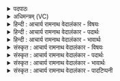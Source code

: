 <details><summary>पदपाठः</summary>

प꣡रि꣢꣯। वि꣡श्वा꣢꣯नि। चे꣡त꣢꣯सा। मृ꣣ज्य꣡से꣢। प꣡व꣢꣯से। म꣣ती꣢। सः। नः꣣। सोम। श्र꣡वः꣢꣯। वि꣣दः। ९७०।
</details>

<details><summary>अधिमन्त्रम् (VC)</summary>

- पवमानः सोमः
- असितः काश्यपो देवलो वा
- गायत्री
- षड्जः
</details>

<details><summary>हिन्दी : आचार्य रामनाथ वेदालंकार - विषयः</summary>

अगले मन्त्र में परमात्मा से प्रार्थना की गयी है।
</details>

<details><summary>हिन्दी : आचार्य रामनाथ वेदालंकार - पदार्थः</summary>

पदार्थान्वयभाषाः -  हे परमात्मन्! (विश्वानि)सब सांसारिक भोगविलास आदि को(परि)छोड़कर,आप ही हमारे द्वारा(चेतसा)चित्त से और(मती)मति से(मृज्यसे)अलंकृत किये जा रहे हो,क्योंकि आप हमें(पवसे)पवित्र करते हो। हे(सोम)परमैश्वर्यशालिन्! (सः)वह आप(नः)हमें(श्रवः)यश(विदः)प्राप्त कराओ ॥३॥
</details>

<details><summary>हिन्दी : आचार्य रामनाथ वेदालंकार - भावार्थः</summary>

भावार्थभाषाः -  जब मनुष्य बाह्य विषयों से मन को हटाकर और परमात्मा में ही केन्द्रित करके परमात्मा का ध्यान करता है,तब वह उसे अत्यधिक पवित्रता और अविनश्वर यश प्रदान करता है ॥३॥
</details>

<details><summary>संस्कृत : आचार्य रामनाथ वेदालंकार - विषयः</summary>

अथ परमात्मानं प्रार्थयते।
</details>

<details><summary>संस्कृत : आचार्य रामनाथ वेदालंकार - पदार्थः</summary>

पदार्थान्वयभाषाः -  हे परमात्मन्! (विश्वानि)सर्वाणि सांसारिकभोगविलासादीनि(परि)परिहृत्य त्वमेव(चेतसा)चित्तेन(मती)मत्या च।[अत्र ‘सुपां सुलुक्०’। अ० ७।१।३९ इत्यनेन तृतीयैकवचने पूर्वसवर्णदीर्घः।] (मृज्यसे)अलङ्क्रियसे,यतः त्वम्(नः)अस्मान्(पवसे)पुनासि। हे(सोम)परमैश्वर्यवन्! (सः)असौ त्वम्(नः)अस्मान्(श्रवः)यशः(विदः)लम्भय ॥३॥
</details>

<details><summary>संस्कृत : आचार्य रामनाथ वेदालंकार - भावार्थः</summary>

भावार्थभाषाः -  यदा मनुष्यो बाह्यविषयेभ्यो मनः प्रतिनिवर्त्य परमात्मन्येव च केन्द्रीकृत्य तं ध्यायति तदा स तस्मै नितान्तं पावित्र्यमविनश्वरं यशश्च प्रयच्छति ॥३॥
</details>

<details><summary>संस्कृत : आचार्य रामनाथ वेदालंकार - पादटिप्पनी</summary>

टिप्पणी:   १.ऋ० ९।२०।३ ‘मृज्यसे’ इत्यत्र ‘मृ॒शसे॒’।
</details>